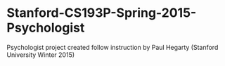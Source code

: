 # Stanford-CS193P-Spring-2015-Psychologist
Psychologist project created follow instruction by Paul Hegarty (Stanford University Winter 2015)
